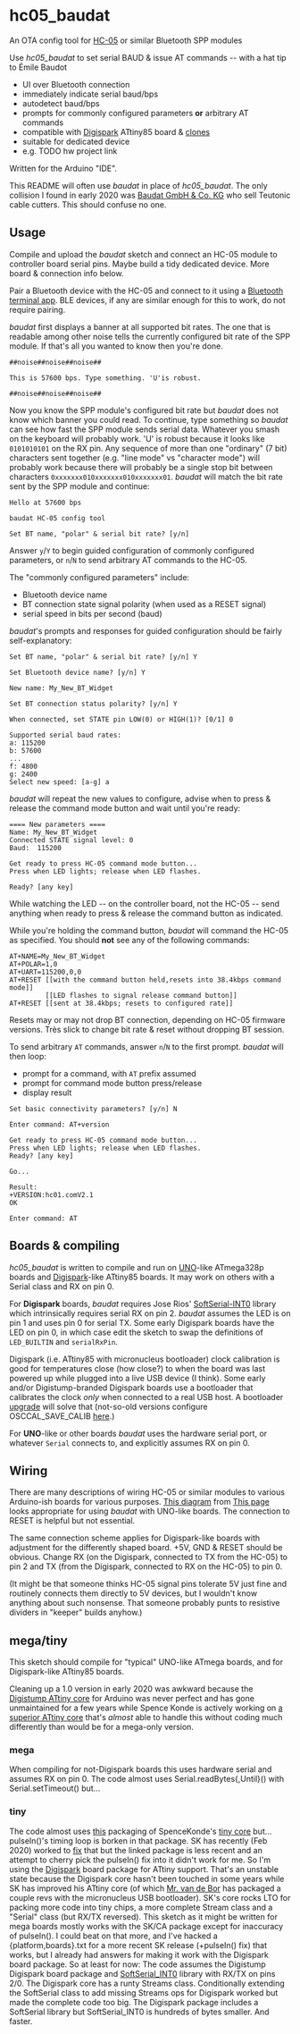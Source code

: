 # hc05_baudat

An OTA config tool for [HC-05](https://electropeak.com/learn/tutorial-getting-started-with-hc05-bluetooth-module-arduino/) or similar Bluetooth SPP modules

Use _hc05_baudat_ to set serial BAUD & issue AT commands -- with a hat tip to Émile Baudot

  * UI over Bluetooth connection
  * immediately indicate serial baud/bps
  * autodetect baud/bps
  * prompts for commonly configured parameters
    **or**
    arbitrary AT commands
  * compatible with [Digispark](http://digistump.com/products/1) ATtiny85 board & [clones](https://www.aliexpress.com/wholesale?SearchText=digispark)
  * suitable for dedicated device
  * e.g. TODO hw project link

Written for the Arduino "IDE".

This README will often use _baudat_ in place of _hc05_baudat_. The only collision I found in early 2020 was [Baudat GmbH & Co. KG](https://www.baudat.de) who sell Teutonic cable cutters. This should confuse no one.

## Usage

Compile and upload the _baudat_ sketch and connect an HC-05 module to controller board serial pins. Maybe build a tidy dedicated device. More board & connection info below.

Pair a Bluetooth device with the HC-05 and connect to it using a [Bluetooth terminal app](https://play.google.com/store/apps/details?id=de.kai_morich.serial_bluetooth_terminal).  BLE devices, if any are similar enough for this to work, do not require pairing.

_baudat_ first displays a banner at all supported bit rates. The one that is readable among other noise tells the currently configured bit rate of the SPP module. If that's all you wanted to know then you're done.

```
##noise##noise##noise##

This is 57600 bps. Type something. 'U'is robust.

##noise##noise##noise##
```

Now you know the SPP module's configured bit rate but _baudat_ does not know which banner you could read. To continue, type something so _baudat_ can see how fast the SPP module sends serial data. Whatever you smash on the keyboard will probably work. 'U' is robust because it looks like `0101010101` on the RX pin. Any sequence of more than one "ordinary" (7 bit) characters sent together (e.g. "line mode" vs "character mode") will probably work because there will probably be a single stop bit between characters `0xxxxxxx010xxxxxxx010xxxxxxx01`. _baudat_ will match the bit rate sent by the SPP module and continue:

```
Hello at 57600 bps

baudat HC-05 config tool

Set BT name, "polar" & serial bit rate? [y/n]
```

Answer `y`/`Y` to begin guided configuration of commonly configured parameters, or `n`/`N`  to send arbitrary AT commands to the HC-05.

The "commonly configured parameters" include:
* Bluetooth device name
* BT connection state signal polarity (when used as a RESET signal)
* serial speed in bits per second (baud)

_baudat_'s prompts and responses for guided configuration should be fairly self-explanatory:

```
Set BT name, "polar" & serial bit rate? [y/n] Y

Set Bluetooth device name? [y/n] Y

New name: My_New_BT_Widget

Set BT connection status polarity? [y/n] Y

When connected, set STATE pin LOW(0) or HIGH(1)? [0/1] 0

Supported serial baud rates:
a: 115200
b: 57600
...
f: 4800
g: 2400
Select new speed: [a-g] a
```
_baudat_ will repeat the new values to configure, advise when to press & release the command mode button and wait until you're ready:
```
==== New parameters ====
Name: My_New_BT_Widget
Connected STATE signal level: 0
Baud:  115200

Get ready to press HC-05 command mode button...
Press when LED lights; release when LED flashes.

Ready? [any key]
```
While watching the LED -- on the controller board, not the HC-05 -- send anything when ready to press & release the command button as indicated.

While you're holding the command button, _baudat_ will command the HC-05 as specified. You should **not** see any of the following commands:

```
AT+NAME=My_New_BT_Widget
AT+POLAR=1,0
AT+UART=115200,0,0
AT+RESET [[with the command button held,resets into 38.4kbps command mode]]
         [[LED flashes to signal release command button]]
AT+RESET [[sent at 38.4kbps; resets to configured rate]]
```

Resets may or may not drop BT connection, depending on HC-05 firmware versions. Très slick to change bit rate & reset without dropping BT session.

To send arbitrary `AT` commands, answer `n`/`N`  to the first prompt. _baudat_ will then loop:
* prompt for a command, with `AT` prefix assumed
* prompt for command mode button press/release
* display result
```
Set basic connectivity parameters? [y/n] N

Enter command: AT+version

Get ready to press HC-05 command mode button...
Press when LED lights; release when LED flashes.
Ready? [any key]

Go...

Result:
+VERSION:hc01.comV2.1
OK

Enter command: AT 
```

## Boards & compiling

_hc05_baudat_  is written to compile and run on [UNO](https://store.arduino.cc/usa/arduino-uno-rev3)-like ATmega328p boards and [Digispark](http://digistump.com/products/1)-like ATtiny85 boards. It may work on others with a Serial class and RX on pin 0.

For **Digispark** boards, _baudat_ requires Jose Rios' [SoftSerial-INT0](https://github.com/J-Rios/Digispark_SoftSerial-INT0/archive/master.zip) library which intrinsically requires serial RX on pin 2. _baudat_ assumes the LED is on pin 1 and uses pin 0 for serial TX. Some early Digispark boards have the LED on pin 0, in which case edit the sketch to swap the definitions of `LED_BUILTIN` and `serialRxPin`.

Digispark (i.e. ATtiny85 with micronucleus bootloader) clock calibration is good for temperatures close (how close?) to when the board was last powered up while plugged into a live USB device (I think). Some early and/or Digistump-branded Digispark boards use a bootloader that calibrates the clock _only_ when connected to a real USB host. A bootloader [upgrade](https://github.com/micronucleus/micronucleus/tree/master/upgrade) will solve that (not-so-old versions configure OSCCAL_SAVE_CALIB [here](https://github.com/micronucleus/micronucleus/blob/master/firmware/configuration/t85_default/bootloaderconfig.h).)


For **UNO**-like or other boards  _baudat_ uses the hardware serial port, or whatever `Serial` connects to, and explicitly assumes RX on pin 0. 

## Wiring

There are many descriptions of wiring HC-05 or similar modules to various Arduino-ish boards for various purposes. [This diagram](http://www.buildlog.net/blog/wp-content/uploads/2017/10/hc-05_prog.png) from [This page](http://www.buildlog.net/blog/2017/10/using-the-hc-05-bluetooth-module/) looks appropriate for using _baudat_ with UNO-like boards. The connection to RESET is helpful but not essential.

The same connection scheme applies for Digispark-like boards with adjustment for the differently shaped board. +5V, GND & RESET should be obvious. Change RX (on the Digispark, connected to TX from the HC-05) to pin 2 and TX (from the Digispark, connected to RX on the HC-05) to pin 0.

(It might be that someone thinks HC-05 signal pins tolerate 5V just fine and routinely connects them directly to 5V devices, but I wouldn't know anything about such nonsense. That someone probably punts to resistive dividers in "keeper" builds anyhow.)




## mega/tiny
This sketch should compile for "typical" UNO-like ATmega boards, and for Digispark-like ATtiny85 boards.

Cleaning up a 1.0 version in early 2020 was awkward because the [Digistump ATtiny core](https://github.com/digistump/DigistumpArduino) for Arduino was never perfect and has gone unmaintained for a few years while Spence Konde is actively working on [a superior ATtiny core](https://github.com/SpenceKonde/ATTinyCore) that's _almost_ able to handle this without coding much differently than would be for a mega-only version.

### mega
When compiling for not-Digispark boards this uses hardware serial and assumes RX on pin 0. The code almost uses Serial.readBytes{,Until}() with Serial.setTimeout() but...
### tiny
The code almost uses [this](https://hackaday.io/project/162845-attiny84a-tiniest-development-board/log/159841-json-file-for-attinycore-with-micronucleus-bootloader-and-lto-support) packaging of SpenceKonde's [tiny core](https://github.com/SpenceKonde/ATTinyCore) but... pulseIn()'s timing loop is borken in that package. SK has recently (Feb 2020) worked to [fix](https://github.com/SpenceKonde/ATTinyCore/issues/384) that but the linked package is less recent and an attempt to cherry pick the pulseIn() fix into it didn't work for me. So I'm using the [Digispark](https://digistump.com/wiki/digispark/tutorials/connecting) board package for ATtiny support. That's an unstable state because the Digispark core hasn't been touched in some years while SK has improved his ATtiny core (of which [Mr. van de Bor](https://hackaday.io/svdbor) has packaged a couple revs with the micronucleus USB bootloader). SK's core rocks LTO for packing more code into tiny chips, a more complete Stream class and a "Serial" class (but RX/TX reversed). This sketch as it might be written for mega boards mostly works with the SK/CA package except for inaccuracy of pulseIn(). I could beat on that more, and I've hacked a {platform,boards}.txt for a more recent SK release (+pulseIn() fix) that works, but I already had answers for making it work with the Digispark board package. So at least for now:
The code assumes the Digistump Digispark board package and [SoftSerial_INT0](https://github.com/J-Rios/Digispark_SoftSerial-INT0) library with RX/TX on pins 2/0. The Digispark core has a runty Streams class. Conditionally extending the SoftSerial class to add missing Streams ops for Digispark worked but made the complete code too big. The Digispark package includes a SoftSerial library but SoftSerial_INT0 is hundreds of bytes smaller. And faster. 


<!--stackedit_data:
eyJoaXN0b3J5IjpbMTE3OTgyNjM5XX0=
-->